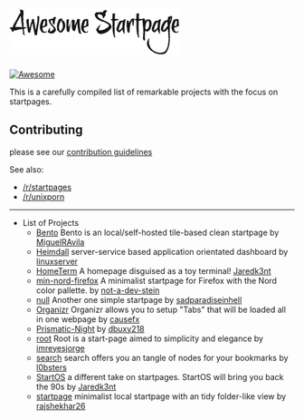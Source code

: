 # ![logo](./logo.png)

[![Awesome](https://awesome.re/badge-flat2.svg)](https://awesome.re)

This is a carefully compiled list of remarkable projects with the focus on startpages.

## Contributing

please see our [contribution guidelines](https://github.com/jnmcfly/awsome-startpage/blob/master/CONTRIBUTING.md)

See also:

* [/r/startpages](https://www.reddit.com/r/startpages/)
* [/r/unixporn](https://www.reddit.com/r/unixporn/)

 ---

* List of Projects
  * [Bento](https://github.com/MiguelRAvila/Bento) Bento is an local/self-hosted tile-based clean startpage by [MiguelRAvila](https://github.com/MiguelRAvila)
  * [Heimdall](https://github.com/linuxserver/Heimdall) server-service based application orientated dashboard by [linuxserver](https://github.com/linuxserver)
  * [HomeTerm](https://github.com/Jaredk3nt/HomeTerm) A homepage disguised as a toy terminal! [Jaredk3nt](https://github.com/Jaredk3nt)
  * [min-nord-firefox](https://github.com/not-a-dev-stein/min-nord-firefox) A minimalist startpage for Firefox with the Nord color pallette. by [not-a-dev-stein](https://github.com/not-a-dev-stein)
  * [null](https://github.com/sadparadiseinhell/null) Another one simple startpage by [sadparadiseinhell](https://github.com/sadparadiseinhell)
  * [Organizr](https://github.com/causefx/Organizr) Organizr allows you to setup "Tabs" that will be loaded all in one webpage by [causefx](https://github.com/causefx)
  * [Prismatic-Night](https://github.com/dbuxy218/Prismatic-Night)  by [dbuxy218](https://github.com/dbuxy218)
  * [root](https://github.com/imreyesjorge/root-startpage) Root is a start-page aimed to simplicity and elegance by [imreyesjorge](https://github.com/imreyesjorge)
  * [search](https://github.com/l0bsters/search) search offers you an tangle of nodes for your bookmarks by [l0bsters](https://github.com/l0bsters)
  * [StartOS](https://github.com/Jaredk3nt/startos) a different take on startpages. StartOS will bring you back the 90s by [Jaredk3nt](https://github.com/Jaredk3nt)
  * [startpage](https://github.com/rajshekhar26/startpage) minimalist local startpage with an tidy folder-like view by [rajshekhar26](https://github.com/rajshekhar26)